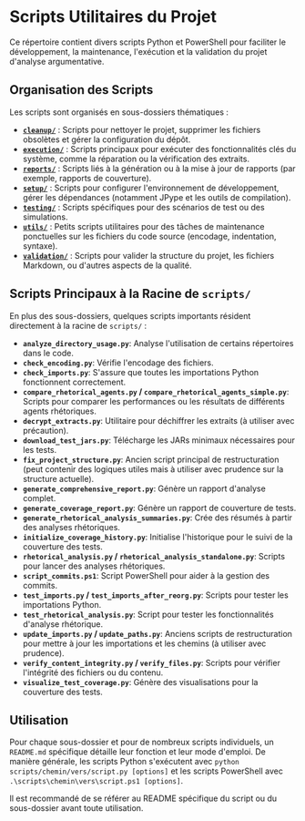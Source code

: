 # Scripts Utilitaires du Projet

Ce répertoire contient divers scripts Python et PowerShell pour faciliter le développement, la maintenance, l'exécution et la validation du projet d'analyse argumentative.

## Organisation des Scripts

Les scripts sont organisés en sous-dossiers thématiques :

-   **[`cleanup/`](./cleanup/README.md)** : Scripts pour nettoyer le projet, supprimer les fichiers obsolètes et gérer la configuration du dépôt.
-   **[`execution/`](./execution/README.md)** : Scripts principaux pour exécuter des fonctionnalités clés du système, comme la réparation ou la vérification des extraits.
-   **[`reports/`](./reports/README.md)** : Scripts liés à la génération ou à la mise à jour de rapports (par exemple, rapports de couverture).
-   **[`setup/`](./setup/README.md)** : Scripts pour configurer l'environnement de développement, gérer les dépendances (notamment JPype et les outils de compilation).
-   **[`testing/`](./testing/README.md)** : Scripts spécifiques pour des scénarios de test ou des simulations.
-   **[`utils/`](./utils/README.md)** : Petits scripts utilitaires pour des tâches de maintenance ponctuelles sur les fichiers du code source (encodage, indentation, syntaxe).
-   **[`validation/`](./validation/README.md)** : Scripts pour valider la structure du projet, les fichiers Markdown, ou d'autres aspects de la qualité.

## Scripts Principaux à la Racine de `scripts/`

En plus des sous-dossiers, quelques scripts importants résident directement à la racine de `scripts/` :

-   **`analyze_directory_usage.py`**: Analyse l'utilisation de certains répertoires dans le code.
-   **`check_encoding.py`**: Vérifie l'encodage des fichiers.
-   **`check_imports.py`**: S'assure que toutes les importations Python fonctionnent correctement.
-   **`compare_rhetorical_agents.py` / `compare_rhetorical_agents_simple.py`**: Scripts pour comparer les performances ou les résultats de différents agents rhétoriques.
-   **`decrypt_extracts.py`**: Utilitaire pour déchiffrer les extraits (à utiliser avec précaution).
-   **`download_test_jars.py`**: Télécharge les JARs minimaux nécessaires pour les tests.
-   **`fix_project_structure.py`**: Ancien script principal de restructuration (peut contenir des logiques utiles mais à utiliser avec prudence sur la structure actuelle).
-   **`generate_comprehensive_report.py`**: Génère un rapport d'analyse complet.
-   **`generate_coverage_report.py`**: Génère un rapport de couverture de tests.
-   **`generate_rhetorical_analysis_summaries.py`**: Crée des résumés à partir des analyses rhétoriques.
-   **`initialize_coverage_history.py`**: Initialise l'historique pour le suivi de la couverture des tests.
-   **`rhetorical_analysis.py` / `rhetorical_analysis_standalone.py`**: Scripts pour lancer des analyses rhétoriques.
-   **`script_commits.ps1`**: Script PowerShell pour aider à la gestion des commits.
-   **`test_imports.py` / `test_imports_after_reorg.py`**: Scripts pour tester les importations Python.
-   **`test_rhetorical_analysis.py`**: Script pour tester les fonctionnalités d'analyse rhétorique.
-   **`update_imports.py` / `update_paths.py`**: Anciens scripts de restructuration pour mettre à jour les importations et les chemins (à utiliser avec prudence).
-   **`verify_content_integrity.py` / `verify_files.py`**: Scripts pour vérifier l'intégrité des fichiers ou du contenu.
-   **`visualize_test_coverage.py`**: Génère des visualisations pour la couverture des tests.

## Utilisation

Pour chaque sous-dossier et pour de nombreux scripts individuels, un `README.md` spécifique détaille leur fonction et leur mode d'emploi.
De manière générale, les scripts Python s'exécutent avec `python scripts/chemin/vers/script.py [options]` et les scripts PowerShell avec `.\scripts\chemin\vers\script.ps1 [options]`.

Il est recommandé de se référer au README spécifique du script ou du sous-dossier avant toute utilisation.